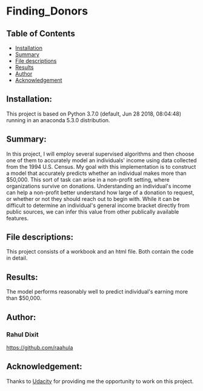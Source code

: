 # Finding_Donors

## Table of Contents
* [Installation](#Installation)
* [Summary](#Summary)
* [File descriptions](#File-descriptions)
* [Results](#Results)
* [Author](#Author)
* [Acknowledgement](#Acknowledgement)

## Installation:
This project is based on Python 3.7.0 (default, Jun 28 2018, 08:04:48) running in an anaconda 5.3.0 distribution.

## Summary:
In this project, I will employ several supervised algorithms and then choose one of them to accurately model an individuals' income using data collected from the 1994 U.S. Census. My goal with this implementation is to construct a model that accurately predicts whether an individual makes more than $50,000. This sort of task can arise in a non-profit setting, where organizations survive on donations. Understanding an individual's income can help a non-profit better understand how large of a donation to request, or whether or not they should reach out to begin with. While it can be difficult to determine an individual's general income bracket directly from public sources, we can infer this value from other publically available features.

## File descriptions:

This project consists of a workbook and an html file.
Both contain the code in detail.

## Results:
The model performs reasonably well to predict individual's earning more than $50,000.

## Author:
### Rahul Dixit
https://github.com/raahula

## Acknowledgement:
Thanks to [Udacity](https://www.udacity.com/) for providing me the opportunity to work on this project.
